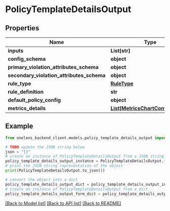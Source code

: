 # PolicyTemplateDetailsOutput


## Properties

Name | Type | Description | Notes
------------ | ------------- | ------------- | -------------
**inputs** | **List[str]** |  | [optional] 
**config_schema** | **object** |  | [optional] 
**primary_violation_attributes_schema** | **object** |  | [optional] 
**secondary_violation_attributes_schema** | **object** |  | [optional] 
**rule_type** | [**RuleType**](RuleType.md) |  | [optional] 
**rule_definition** | **str** |  | [optional] 
**default_policy_config** | **object** |  | [optional] 
**metrics_details** | [**List[MetricsChartConfigOutput]**](MetricsChartConfigOutput.md) |  | [optional] 

## Example

```python
from onelens_backend_client.models.policy_template_details_output import PolicyTemplateDetailsOutput

# TODO update the JSON string below
json = "{}"
# create an instance of PolicyTemplateDetailsOutput from a JSON string
policy_template_details_output_instance = PolicyTemplateDetailsOutput.from_json(json)
# print the JSON string representation of the object
print(PolicyTemplateDetailsOutput.to_json())

# convert the object into a dict
policy_template_details_output_dict = policy_template_details_output_instance.to_dict()
# create an instance of PolicyTemplateDetailsOutput from a dict
policy_template_details_output_form_dict = policy_template_details_output.from_dict(policy_template_details_output_dict)
```
[[Back to Model list]](../README.md#documentation-for-models) [[Back to API list]](../README.md#documentation-for-api-endpoints) [[Back to README]](../README.md)


